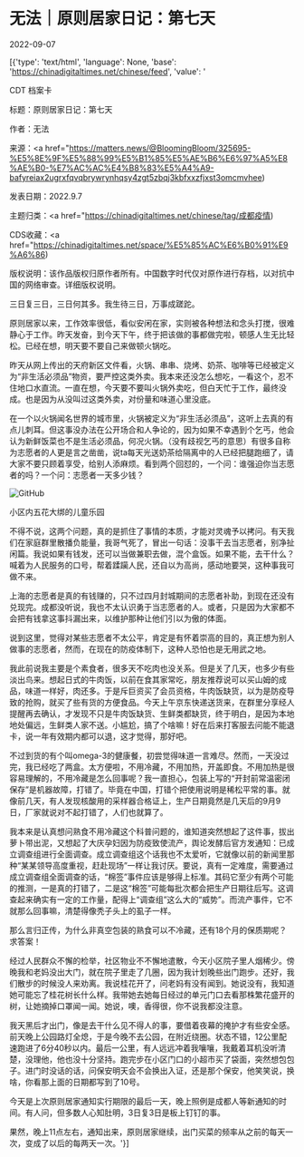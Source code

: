 # 无法｜原则居家日记：第七天

2022-09-07

[{'type': 'text/html', 'language': None, 'base': 'https://chinadigitaltimes.net/chinese/feed', 'value': '

CDT 档案卡

标题：原则居家日记：第七天

作者：无法

来源：<a href="https://matters.news/@BloomingBloom/325695-%E5%8E%9F%E5%88%99%E5%B1%85%E5%AE%B6%E6%97%A5%E8%AE%B0-%E7%AC%AC%E4%B8%83%E5%A4%A9-bafyreiax2ugrxfqvqbrywrynhqsy4zgt5zbqj3kbfxxzfjxst3omcmvhee)

发表日期：2022.9.7

主题归类：<a href="https://chinadigitaltimes.net/chinese/tag/成都疫情)

CDS收藏：<a href="https://chinadigitaltimes.net/space/%E5%85%AC%E6%B0%91%E9%A6%86)

版权说明：该作品版权归原作者所有。中国数字时代仅对原作进行存档，以对抗中国的网络审查。详细版权说明。







三日复三日，三日何其多。我生待三日，万事成蹉跎。



原则居家以来，工作效率很低，看似安闲在家，实则被各种想法和念头打搅，很难静心于工作。昨天发奋，到今天下午，终于把该做的事都做完啦，顿感人生无比轻松。已经在想，明天要不要自己来做顿火锅吃。

昨天从网上传出的天府新区文件看，火锅、串串、烧烤、奶茶、咖啡等已经被定义为“非生活必须品”物资，要严控这类外卖。我本来还没怎么想吃，一看这个，忍不住地口水直流。一直在想，今天要不要叫火锅外卖吃，但白天忙于工作，最终没成。也是因为从没叫过这类外卖，对份量和味道心里没底。

在一个以火锅闻名世界的城市里，火锅被定义为“非生活必须品”，这听上去真的有点儿刺耳。但这事没办法在公开场合和人争论的，因为如果不幸遇到个乞丐，他会认为新鲜饭菜也不是生活必须品，何况火锅。（没有歧视乞丐的意思）有很多自称为志愿者的人更是言之凿凿，说ta每天光送奶茶给隔离中的人已经把腿跑细了，请大家不要只顾着享受，给别人添麻烦。看到两个回怼的，一个问：谁强迫你当志愿者的吗？一个问：志愿者一天多少钱？

![GitHub](https://chinadigitaltimes.net/chinese/files/2022/09/post-686708-6318f78b70d10.)

小区内五花大绑的儿童乐园

不得不说，这两个问题，真的是抓住了事情的本质，才能对灵魂予以拷问。有天我们在家庭群里散播负能量，我哥气死了，冒出一句话：没事干去当志愿者，别净扯闲篇。我说如果有钱发，还可以当做兼职去做，混个盒饭。如果不能，去干什么？喊着为人民服务的口号，帮着蹂躏人民，还自以为高尚，感动地要哭，这种事我可做不来。

上海的志愿者是真的有钱赚的，只不过四月封城期间的志愿者补助，到现在还没有兑现完。成都没听说，我也不太认识勇于当志愿者的人。或者，只是因为大家都不会把有钱拿这事抖漏出来，以维护那种让他们引以为傲的体面。

说到这里，觉得对某些志愿者不太公平，肯定是有怀着崇高的目的，真正想为别人做事的志愿者，然而，在现在的防疫体制下，这种人恐怕也是无用武之地。

我此前说我主要是个素食者，很多天不吃肉也没关系。但是关了几天，也多少有些淡出鸟来。想起日式的牛肉饭，以前在食其家常吃，朋友推荐说可以买山姆的成品，味道一样好，肉还多。于是斥巨资买了会员资格，牛肉饭缺货，以为是防疫导致的抢购，就买了些有货的方便食品。今天上午京东快递送货来，在群里分享经人提醒再去确认，才发现不只是牛肉饭缺货、生鲜类都缺货，终于明白，是因为本地地处偏远，生鲜类人家不送。小尴尬，搞了个啥嘛！好在后来打客服去问能不能退卡，说一年有效期内都可以退，这才觉得，那好吧。

不过到货的有个叫omega-3的健康餐，初尝觉得味道一言难尽。然而，一天没过完，我已经吃了两盒。太方便啦，不用冷藏，不用加热，开盖即食。不用加热是很容易理解的，不用冷藏是怎么回事呢？我一直担心，包装上写的“开封前常温密闭保存”是机器故障，打错了。毕竟在中国，打错个把使用说明是稀松平常的事。就像前几天，有人发现核酸用的采样器合格证上，生产日期竟然是几天后的9月9日，厂家就说对不起打错了，人们也就算了。

我本来是认真想问熟食不用冷藏这个科普问题的，谁知道突然想起了这件事，拔出萝卜带出泥，又想起了大庆孕妇因为防疫致使流产，舆论发酵后官方发通知：已成立调查组进行全面调查。成立调查组这个话我也不太爱听，它就像以前的新闻里那种“某某领导高度重视，赶赴现场”一样让我讨厌。要说，真有一定难度，需要通过成立调查组全面调查的话，“棉签”事件应该是够得上标准。其码它至少有两个可能的推测，一是真的打错了，二是这“棉签”可能每批次都会把生产日期往后写。这调查起来确实有一定的工作量，配得上“调查组”这么大的“威势”。而流产事件，它不就那么回事嘛，清楚得像秃子头上的虱子一样。

那么言归正传，为什么非真空包装的熟食可以不冷藏，还有18个月的保质期呢？求答案！

经过人民群众不懈的检举，社区物业不不懈地遣散，今天小区院子里人烟稀少。傍晚我和老妈没出大门，就在院子里走了几圈，因为我计划晚些出门跑步。还好，我们散步的时候没人来劝离。我说桂花开了，问老妈有没有闻到。她说没有，我知道她可能忘了桂花树长什么样。我带她去她每日经过的单元门口去看那株繁花盛开的树，让她摘掉口罩闻一闻。她说，噢，香得很，你不说我都没注意。

我天黑后才出门，像是去干什么见不得人的事，要借着夜幕的掩护才有些安全感。前天晚上公园路灯全熄，于是今晚不去公园，在附近绕圈。状态不错，12公里配速跑进了6分40秒以内。最后一公里，有人远远冲着我嚷嚷，我戴着耳机没听清楚，没理他，他也没十分坚持。跑完步在小区门口的小超市买了袋面，突然想包包子。进门时没话的话，问保安明天会不会换出入证，还是那个保安，他笑笑说，换啥，你看那上面的日期都写到了10号。

今天是上次原则居家通知实行期限的最后一天，晚上照例是成都人等新通知的时间。有人问，但多数人心知肚明，3日复3日是板上钉钉的事。

果然，晚上11点左右，通知出来，原则居家继续，出门买菜的频率从之前的每天一次，变成了以后的每两天一次。'}]